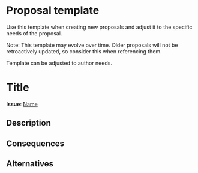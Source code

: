 # Proposal template

Use this template when creating new proposals and adjust it to the specific needs of the proposal.

Note: This template may evolve over time. Older proposals will not be retroactively updated,
so consider this when referencing them.

Template can be adjusted to author needs.

# Title

**Issue**: [Name](link)

<!-- Provide a concise, descriptive title for the proposal -->

## Description

<!-- Clearly describe the changes being proposed. Include details such as the purpose,
scope, and expected impact. -->

## Consequences

<!-- Outline the trade-offs and potential consequences of implementing this change.
Explain why the benefits outweigh the drawbacks. -->

## Alternatives

<!-- Describe alternative approaches considered and why they were ultimately not chosen.
Provide reasoning to show how the proposed approach is preferable. -->
